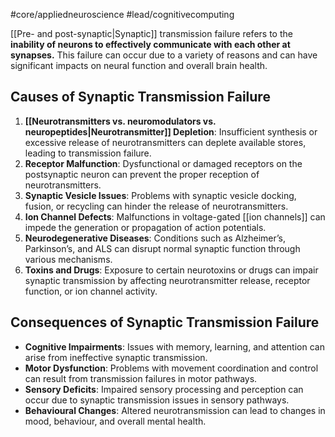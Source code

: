 #core/appliedneuroscience #lead/cognitivecomputing

[[Pre- and post-synaptic|Synaptic]] transmission failure refers to the **inability of neurons to effectively communicate with each other at synapses.** This failure can occur due to a variety of reasons and can have significant impacts on neural function and overall brain health.

## Causes of Synaptic Transmission Failure

1. **[[Neurotransmitters vs. neuromodulators vs. neuropeptides|Neurotransmitter]] Depletion**: Insufficient synthesis or excessive release of neurotransmitters can deplete available stores, leading to transmission failure.
2. **Receptor Malfunction**: Dysfunctional or damaged receptors on the postsynaptic neuron can prevent the proper reception of neurotransmitters.
3. **Synaptic Vesicle Issues**: Problems with synaptic vesicle docking, fusion, or recycling can hinder the release of neurotransmitters.
4. **Ion Channel Defects**: Malfunctions in voltage-gated [[ion channels]] can impede the generation or propagation of action potentials.
5. **Neurodegenerative Diseases**: Conditions such as Alzheimer’s, Parkinson’s, and ALS can disrupt normal synaptic function through various mechanisms.
6. **Toxins and Drugs**: Exposure to certain neurotoxins or drugs can impair synaptic transmission by affecting neurotransmitter release, receptor function, or ion channel activity.

## Consequences of Synaptic Transmission Failure

- **Cognitive Impairments**: Issues with memory, learning, and attention can arise from ineffective synaptic transmission.
- **Motor Dysfunction**: Problems with movement coordination and control can result from transmission failures in motor pathways.
- **Sensory Deficits**: Impaired sensory processing and perception can occur due to synaptic transmission issues in sensory pathways.
- **Behavioural Changes**: Altered neurotransmission can lead to changes in mood, behaviour, and overall mental health.
